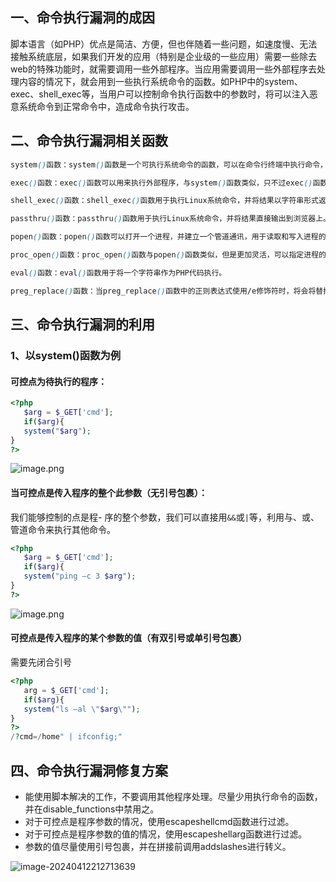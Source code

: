 ## 一、命令执行漏洞的成因

脚本语言（如PHP）优点是简洁、方便，但也伴随着一些问题，如速度慢、无法接触系统底层，如果我们开发的应用（特别是企业级的一些应用）需要一些除去web的特殊功能时，就需要调用一些外部程序。当应用需要调用一些外部程序去处理内容的情况下，就会用到一些执行系统命令的函数。如PHP中的system、exec、shell_exec等，当用户可以控制命令执行函数中的参数时，将可以注入恶意系统命令到正常命令中，造成命令执行攻击。

## 二、命令执行漏洞相关函数

```css
system()函数：system()函数是一个可执行系统命令的函数，可以在命令行终端中执行命令，例如system("ls")执行Linux系统中的"ls"命令。

exec()函数：exec()函数可以用来执行外部程序，与system()函数类似，只不过exec()函数的参数是一个数组。

shell_exec()函数：shell_exec()函数用于执行Linux系统命令，并将结果以字符串形式返回。

passthru()函数：passthru()函数用于执行Linux系统命令，并将结果直接输出到浏览器上。

popen()函数：popen()函数可以打开一个进程，并建立一个管道通讯，用于读取和写入进程的输入输出，可以执行Linux系统命令。

proc_open()函数：proc_open()函数与popen()函数类似，但是更加灵活，可以指定进程的标准输入、输出、错误以及工作目录等参数。

eval()函数：eval()函数用于将一个字符串作为PHP代码执行。

preg_replace()函数：当preg_replace()函数中的正则表达式使用/e修饰符时，将会将替换字符串作为PHP代码执行。
```

## 三、命令执行漏洞的利用

### 1、以system()函数为例

#### 可控点为待执行的程序：

```php
<?php
   $arg = $_GET['cmd']; 
   if($arg){ 
   system("$arg");
} 
?>
```

![image.png](http://secevery.oss-cn-beijing.aliyuncs.com/images/article/2021/8/2/1630550075741.png?x-oss-process=style/ImageWaterMark_V1.0)

#### 当可控点是传入程序的整个此参数（无引号包裹）：

我们能够控制的点是程- 序的整个参数，我们可以直接用`&&`或`|`等，利用与、或、管道命令来执行其他命令。

```php
<?php
   $arg = $_GET['cmd'];
   if($arg){
   system("ping –c 3 $arg");
}
?>
```

![image.png](http://secevery.oss-cn-beijing.aliyuncs.com/images/article/2021/8/2/1630550396081.png?x-oss-process=style/ImageWaterMark_V1.0)

#### 可控点是传入程序的某个参数的值（有双引号或单引号包裹）

需要先闭合引号

```php
<?php
   arg = $_GET['cmd'];
   if($arg){
   system("ls –al \"$arg\"");
}
?>
/?cmd=/home" | ifconfig;"
```

## 四、命令执行漏洞修复方案

- 能使用脚本解决的工作，不要调用其他程序处理。尽量少用执行命令的函数，并在disable_functions中禁用之。
- 对于可控点是程序参数的情况，使用escapeshellcmd函数进行过滤。
- 对于可控点是程序参数的值的情况，使用escapeshellarg函数进行过滤。
- 参数的值尽量使用引号包裹，并在拼接前调用addslashes进行转义。

![image-20240412212713639](../../../Git/NOTE/渗透学习笔记/SQL注入/image-20240412212713639.png)
